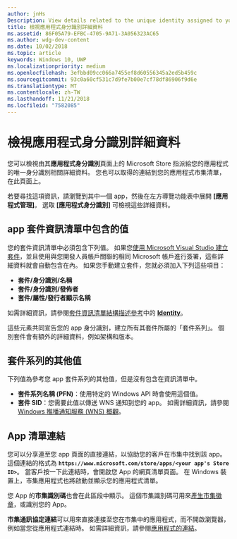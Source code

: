 ```yaml
---
author: jnHs
Description: View details related to the unique identity assigned to your app by the Microsoft Store, and get a link to your app's Store listing.
title: 檢視應用程式身分識別詳細資料
ms.assetid: 86F05A79-EFBC-4705-9A71-3A056323AC65
ms.author: wdg-dev-content
ms.date: 10/02/2018
ms.topic: article
keywords: Windows 10, UWP
ms.localizationpriority: medium
ms.openlocfilehash: 3efbbd09cc066a7455ef8d60556345a2ed5b459c
ms.sourcegitcommit: 93c0a60cf531c7d9fe7b00e7cf78df86906f9d6e
ms.translationtype: MT
ms.contentlocale: zh-TW
ms.lasthandoff: 11/21/2018
ms.locfileid: "7582085"
---
```

# <a name="view-app-identity-details"></a>檢視應用程式身分識別詳細資料


您可以檢視由其**應用程式身分識別**頁面上的 Microsoft Store 指派給您的應用程式的唯一身分識別相關詳細資料。 您也可以取得的連結到您的應用程式市集清單，在此頁面上。

若要尋找這項資訊，請瀏覽到其中一個 app，然後在左方導覽功能表中展開 **\[應用程式管理\]**。 選取 **\[應用程式身分識別\]** 可檢視這些詳細資料。


## <a name="values-to-include-in-your-app-package-manifest"></a>app 套件資訊清單中包含的值

您的套件資訊清單中必須包含下列值。 如果您[使用 Microsoft Visual Studio 建立套件](../packaging/packaging-uwp-apps.md)，並且使用與您開發人員帳戶關聯的相同 Microsoft 帳戶進行簽署，這些詳細資料就會自動包含在內。 如果您手動建立套件，您就必須加入下列這些項目：

-   **套件/身分識別/名稱**
-   **套件/身分識別/發佈者**
-   **套件/屬性/發行者顯示名稱**

如需詳細資訊，請參閱[套件資訊清單結構描述參考](https://docs.microsoft.com/uwp/schemas/appxpackage/uapmanifestschema/schema-root)中的 [**Identity**](https://docs.microsoft.com/uwp/schemas/appxpackage/uapmanifestschema/element-identity)。

這些元素共同宣告您的 app 身分識別，建立所有其套件所屬的「套件系列」。 個別套件會有額外的詳細資料，例如架構和版本。


## <a name="additional-values-for-package-family"></a>套件系列的其他值

下列值為參考您 app 套件系列的其他值，但是沒有包含在資訊清單中。

-   **套件系列名稱 (PFN)**：使用特定的 Windows API 時會使用這個值。
-   **套件 SID**：您需要此值以傳送 WNS 通知到您的 app。 如需詳細資訊，請參閱 [Windows 推播通知服務 (WNS) 概觀](../design/shell/tiles-and-notifications/windows-push-notification-services--wns--overview.md)。


## <a name="link-to-your-apps-listing"></a>App 清單連結

您可以分享連至您 app 頁面的直接連結，以協助您的客戶在市集中找到該 app。 這個連結的格式為 **`https://www.microsoft.com/store/apps/<your app's Store ID>`**。 當客戶按一下此連結時，會開啟您 App 的網頁清單頁面。 在 Windows 裝置上，市集應用程式也將啟動並顯示您的應用程式清單。

您 App 的**市集識別碼**也會在此區段中顯示。 這個市集識別碼可用來[產生市集徽章](http://go.microsoft.com/fwlink/p/?LinkId=534236)，或識別您的 App。

**市集通訊協定連結**可以用來直接連接至您在市集中的應用程式，而不開啟瀏覽器，例如當您從應用程式連結時。 如需詳細資訊，請參閱[應用程式的連結](link-to-your-app.md)。



 

 




